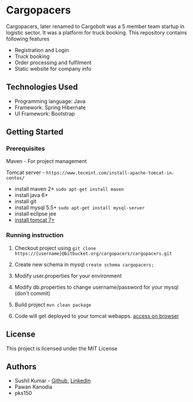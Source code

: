 # Cargopacers

Cargopacers, later renamed to Cargobolt was a 5 member team startup in logistic sector. It was a platform for truck booking. This repository contains following features
* Registration and Login
* Truck booking
* Order processing and fulfilment
* Static website for company info

## Technologies Used

* Programming language: Java
* Framework: Spring Hibernate
* UI Framework: Bootstrap

## Getting Started

### Prerequisites

Maven - For project management

Tomcat server - ```https://www.tecmint.com/install-apache-tomcat-in-centos/```

* install maven 2+ ```sudo apt-get install maven```
* install java 6+
* install git
* install mysql 5.5+ ```sudo apt-get install mysql-server```
* install eclipse jee
* [install tomcat 7+](https://www.tecmint.com/install-apache-tomcat-in-centos/)

### Running instruction

1. Checkout project using 
```git clone https://{username}@bitbucket.org/cargopacers/cargopacers.git```

2. Create new schema in mysql
```create schema cargopacers;```

3. Modify user.properties for your environment

4. Modify db.properties to change username/password for your mysql (don't commit)

5. Build project
```mvn clean package```

6. Code will get deployed to your tomcat webapps. [access on browser](http://localhost:8080/cargo/)

## License

This project is licensed under the MIT License

## Authors
* Sushil Kumar - [Github](https://github.com/sushilmiitb), [Linkedin](https://in.linkedin.com/in/sushilkm)
* Pawan Kanodia
* pks150
